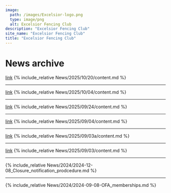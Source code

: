 ```yaml
---
image:
  path: /images/Excelsior-logo.png
  type: image/png
  alt: Excelsior Fencing Club
description: "Excelsior Fencing Club"
site_name: "Excelsior Fencing Club"
title: "Excelsior Fencing Club"
---
```


# News archive

[link](News/2025/10/20/)
{% include_relative News/2025/10/20/content.md %}

---

[link](News/2025/10/04/)
{% include_relative News/2025/10/04/content.md %}

---

[link](News/2025/09/24/)
{% include_relative News/2025/09/24/content.md %}

---

[link](News/2025/09/04/)
{% include_relative News/2025/09/04/content.md %}

---

[link](News/2025/09/03a/)
{% include_relative News/2025/09/03a/content.md %}

---

[link](News/2025/09/03/)
{% include_relative News/2025/09/03/content.md %}

---

{% include_relative News/2024/2024-12-08_Closure_notification_prodcedure.md %}

---

{% include_relative News/2024/2024-09-08-OFA_memberships.md %}
